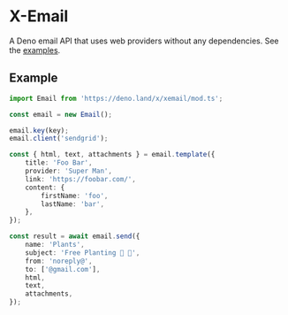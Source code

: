 # X-Email

A Deno email API that uses web providers without any dependencies. See the [examples](./examples/send.ts).

## Example

```ts
import Email from 'https://deno.land/x/xemail/mod.ts';

const email = new Email();

email.key(key);
email.client('sendgrid');

const { html, text, attachments } = email.template({
    title: 'Foo Bar',
    provider: 'Super Man',
    link: 'https://foobar.com/',
    content: {
        firstName: 'foo',
        lastName: 'bar',
    },
});

const result = await email.send({
    name: 'Plants',
    subject: 'Free Planting 🍑 🍆',
    from: 'noreply@',
    to: ['@gmail.com'],
    html,
    text,
    attachments,
});
```
